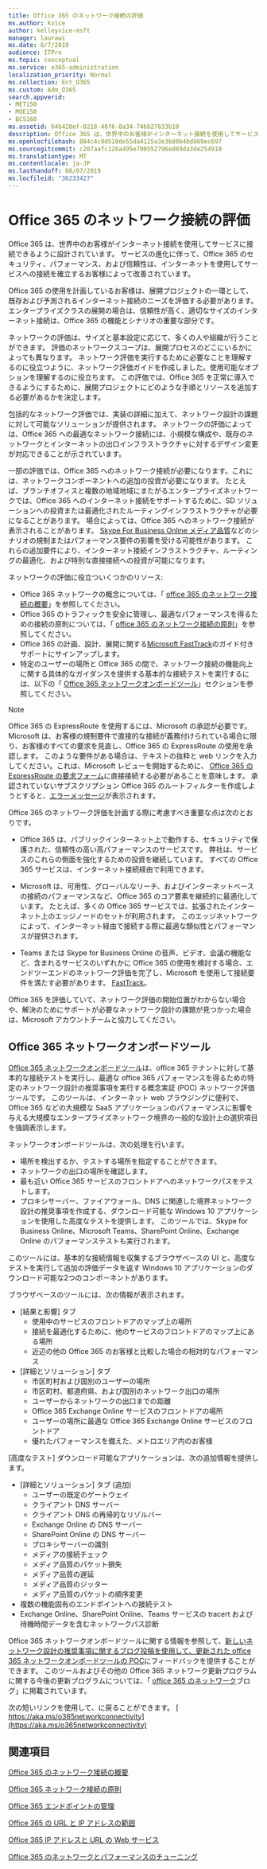 ```yaml
---
title: Office 365 のネットワーク接続の評価
ms.author: kvice
author: kelleyvice-msft
manager: laurawi
ms.date: 8/7/2019
audience: ITPro
ms.topic: conceptual
ms.service: o365-administration
localization_priority: Normal
ms.collection: Ent_O365
ms.custom: Adm_O365
search.appverid:
- MET150
- MOE150
- BCS160
ms.assetid: 64b420ef-0218-48f6-8a34-74bb27633b10
description: Office 365 は、世界中のお客様がインターネット接続を使用してサービスに接続できるように設計されています。 サービスの進化に伴って、Office 365 のセキュリティ、パフォーマンス、および信頼性は、インターネットを使用してサービスへの接続を確立するお客様によって改善されています。
ms.openlocfilehash: 884c4c0d510de55da4125a3e3b80b4bd869ec697
ms.sourcegitcommit: c207aafc126a495e700552796ed89da3de254910
ms.translationtype: MT
ms.contentlocale: ja-JP
ms.lasthandoff: 08/07/2019
ms.locfileid: "36233427"
---
```

# <a name="assessing-office-365-network-connectivity"></a>Office 365 のネットワーク接続の評価

Office 365 は、世界中のお客様がインターネット接続を使用してサービスに接続できるように設計されています。 サービスの進化に伴って、Office 365 のセキュリティ、パフォーマンス、および信頼性は、インターネットを使用してサービスへの接続を確立するお客様によって改善されています。
  
Office 365 の使用を計画しているお客様は、展開プロジェクトの一環として、既存および予測されるインターネット接続のニーズを評価する必要があります。 エンタープライズクラスの展開の場合は、信頼性が高く、適切なサイズのインターネット接続は、Office 365 の機能とシナリオの重要な部分です。
  
ネットワークの評価は、サイズと基本設定に応じて、多くの人や組織が行うことができます。 評価のネットワークスコープは、展開プロセスのどこにいるかによっても異なります。 ネットワーク評価を実行するために必要なことを理解するのに役立つように、ネットワーク評価ガイドを作成しました。使用可能なオプションを理解するのに役立ちます。 この評価では、Office 365 を正常に導入できるようにするために、展開プロジェクトにどのような手順とリソースを追加する必要があるかを決定します。
  
包括的なネットワーク評価では、実装の詳細に加えて、ネットワーク設計の課題に対して可能なソリューションが提供されます。 ネットワークの評価によっては、Office 365 への最適なネットワーク接続には、小規模な構成や、既存のネットワークとインターネットの出口インフラストラクチャに対するデザイン変更が対応できることが示されています。

一部の評価では、Office 365 へのネットワーク接続が必要になります。これには、ネットワークコンポーネントへの追加の投資が必要になります。 たとえば、ブランチオフィスと複数の地域地域にまたがるエンタープライズネットワークでは、Office 365 へのインターネット接続をサポートするために、SD ソリューションへの投資または最適化されたルーティングインフラストラクチャが必要になることがあります。 場合によっては、Office 365 へのネットワーク接続が表示されることがあります。 [Skype For Business Online メディア品質](https://support.office.com/article/Media-Quality-and-Network-Connectivity-Performance-in-Skype-for-Business-Online-5fe3e01b-34cf-44e0-b897-b0b2a83f0917)などのシナリオの規制またはパフォーマンス要件の影響を受ける可能性があります。 これらの追加要件により、インターネット接続インフラストラクチャ、ルーティングの最適化、および特別な直接接続への投資が可能になります。

ネットワークの評価に役立ついくつかのリソース:

- Office 365 ネットワークの概念については、「 [office 365 のネットワーク接続の概要](office-365-networking-overview.md)」を参照してください。
- Office 365 のトラフィックを安全に管理し、最適なパフォーマンスを得るための接続の原則については、「 [office 365 のネットワーク接続の原則](https://aka.ms/o365networkingprinciples)」を参照してください。
- Office 365 の計画、設計、展開に関する[Microsoft FastTrack](https://www.microsoft.com/en-us/fasttrack)のガイド付きサポートにサインアップします。 
- 特定のユーザーの場所と Office 365 の間で、ネットワーク接続の機能向上に関する具体的なガイダンスを提供する基本的な接続テストを実行するには、以下の「 [Office 365 ネットワークオンボードツール](assessing-network-connectivity.md#the-office-365-network-onboarding-tool)」セクションを参照してください。

> [!NOTE]
> Office 365 の ExpressRoute を使用するには、Microsoft の承認が必要です。 Microsoft は、お客様の規制要件で直接的な接続が義務付けられている場合に限り、お客様のすべての要求を見直し、Office 365 の ExpressRoute の使用を承認します。 このような要件がある場合は、テキストの抜粋と web リンクを入力してください。これは、Microsoft レビューを開始するために、 [Office 365 の ExpressRoute の要求フォーム](https://aka.ms/O365ERReview)に直接接続する必要があることを意味します。 承認されていないサブスクリプション Office 365 のルートフィルターを作成しようとすると、[エラーメッセージ](https://support.microsoft.com/kb/3181709)が表示されます。
  
Office 365 のネットワーク評価を計画する際に考慮すべき重要な点は次のとおりです。
  
- Office 365 は、パブリックインターネット上で動作する、セキュリティで保護された、信頼性の高い高パフォーマンスのサービスです。 弊社は、サービスのこれらの側面を強化するための投資を継続しています。 すべての Office 365 サービスは、インターネット接続経由で利用できます。

- Microsoft は、可用性、グローバルなリーチ、およびインターネットベースの接続のパフォーマンスなど、Office 365 のコア要素を継続的に最適化しています。 たとえば、多くの Office 365 サービスでは、拡張されたインターネット上のエッジノードのセットが利用されます。 このエッジネットワークによって、インターネット経由で接続する際に最適な類似性とパフォーマンスが提供されます。

- Teams または Skype for Business Online の音声、ビデオ、会議の機能など、含まれるサービスのいずれかに Office 365 の使用を検討する場合、エンドツーエンドのネットワーク評価を完了し、Microsoft を使用して接続要件を満たす必要があります。 [FastTrack](https://www.microsoft.com/en-us/fasttrack)。

Office 365 を評価していて、ネットワーク評価の開始位置がわからない場合や、解決のためにサポートが必要なネットワーク設計の課題が見つかった場合は、Microsoft アカウントチームと協力してください。

## <a name="the-office-365-network-onboarding-tool"></a>Office 365 ネットワークオンボードツール

[Office 365 ネットワークオンボードツール](https://aka.ms/netonboard)は、office 365 テナントに対して基本的な接続テストを実行し、最適な office 365 パフォーマンスを得るための特定のネットワーク設計の推奨事項を実行する概念実証 (POC) ネットワーク評価ツールです。 このツールは、インターネット web ブラウジングに便利で、Office 365 などの大規模な SaaS アプリケーションのパフォーマンスに影響を与える大規模なエンタープライズネットワーク境界の一般的な設計上の選択項目を強調表示します。

ネットワークオンボードツールは、次の処理を行います。

- 場所を検出するか、テストする場所を指定することができます。
- ネットワークの出口の場所を確認します。
- 最も近い Office 365 サービスのフロントドアへのネットワークパスをテストします。
- プロキシサーバー、ファイアウォール、DNS に関連した境界ネットワーク設計の推奨事項を作成する、ダウンロード可能な Windows 10 アプリケーションを使用した高度なテストを提供します。 このツールでは、Skype for Business Online、Microsoft Teams、SharePoint Online、Exchange Online のパフォーマンステストも実行されます。

このツールには、基本的な接続情報を収集するブラウザベースの UI と、高度なテストを実行して追加の評価データを返す Windows 10 アプリケーションのダウンロード可能な2つのコンポーネントがあります。

ブラウザベースのツールには、次の情報が表示されます。

- [結果と影響] タブ
  - 使用中のサービスのフロントドアのマップ上の場所
  - 接続を最適化するために、他のサービスのフロントドアのマップ上にある場所
  - 近辺の他の Office 365 のお客様と比較した場合の相対的なパフォーマンス
- [詳細とソリューション] タブ
  - 市区町村および国別のユーザーの場所
  - 市区町村、都道府県、および国別のネットワーク出口の場所
  - ユーザーからネットワークの出口までの距離
  - Office 365 Exchange Online サービスのフロントドアの場所
  - ユーザーの場所に最適な Office 365 Exchange Online サービスのフロントドア
  - 優れたパフォーマンスを備えた、メトロエリア内のお客様

[高度なテスト] ダウンロード可能なアプリケーションは、次の追加情報を提供します。

- [詳細とソリューション] タブ (追加)
  - ユーザーの既定のゲートウェイ
  - クライアント DNS サーバー
  - クライアント DNS の再帰的なリゾルバー
  - Exchange Online の DNS サーバー
  - SharePoint Online の DNS サーバー
  - プロキシサーバーの識別
  - メディアの接続チェック
  - メディア品質のパケット損失
  - メディア品質の遅延
  - メディア品質のジッター
  - メディア品質のパケットの順序変更
- 複数の機能固有のエンドポイントへの接続テスト
- Exchange Online、SharePoint Online、Teams サービスの tracert および待機時間データを含むネットワークパス診断

Office 365 ネットワークオンボードツールに関する情報を参照して、[新しいネットワーク設計の推奨事項に関するブログ投稿を使用して、更新された office 365 ネットワークオンボードツールの POC](https://techcommunity.microsoft.com/t5/Office-365-Networking/Updated-Office-365-Network-Onboarding-Tool-POC-with-new-network/m-p/711130#M130)にフィードバックを提供することができます。 このツールおよびその他の Office 365 ネットワーク更新プログラムに関する今後の更新プログラムについては、「 [office 365 のネットワーク](https://techcommunity.microsoft.com/t5/Office-365-Networking/bd-p/Office365Networking)ブログ」に掲載されています。
  
次の短いリンクを使用して、に戻ることができます。 [ https://aka.ms/o365networkconnectivity](https://aka.ms/o365networkconnectivity)
  
## <a name="see-also"></a>関連項目

[Office 365 のネットワーク接続の概要](office-365-networking-overview.md)

[Office 365 ネットワーク接続の原則](https://aka.ms/o365networkingprinciples)

[Office 365 エンドポイントの管理](managing-office-365-endpoints.md)

[Office 365 の URL と IP アドレスの範囲](urls-and-ip-address-ranges.md)

[Office 365 IP アドレスと URL の Web サービス ](office-365-ip-web-service.md)

[Office 365 のネットワークとパフォーマンスのチューニング](network-planning-and-performance.md)
